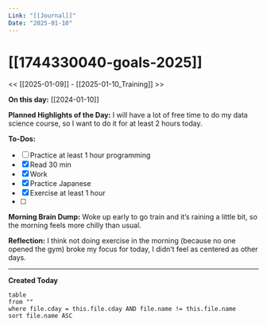 ```yaml
---
Link: "[[Journal]]"
Date: "2025-01-10"
---
```

# [[1744330040-goals-2025]]

<< [[2025-01-09]] - [[2025-01-10_Training]] >>

**On this day:** [[2024-01-10]]

**Planned Highlights of the Day:**
I will have a lot of free time to do my data science course, so I want to do it for at least 2 hours today.

**To-Dos:**
- [ ] Practice at least 1 hour programming
- [x] Read 30 min
- [x] Work
- [x] Practice Japanese
- [x] Exercise at least 1 hour
- [ ] 

**Morning Brain Dump:**
Woke up early to go train and it’s raining a little bit, so the morning feels more chilly than usual.

**Reflection:**
I think not doing exercise in the morning (because no one opened the gym) broke my focus for today, I didn’t feel as centered as other days.

---
**Created Today**
```dataview
table
from ""
where file.cday = this.file.cday AND file.name != this.file.name
sort file.name ASC
```
